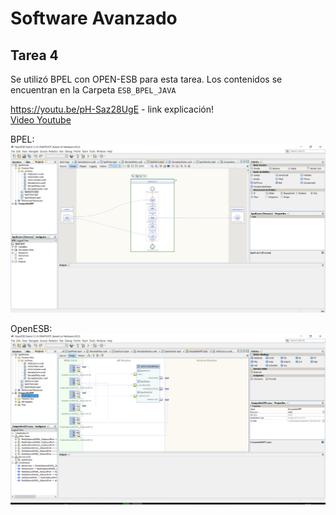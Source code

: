 # Software Avanzado
## Tarea 4

Se utilizó BPEL con OPEN-ESB para esta tarea. Los contenidos se encuentran en la Carpeta `ESB_BPEL_JAVA`

https://youtu.be/pH-Saz28UgE - link explicación! \
[Video Youtube](https://youtu.be/pH-Saz28UgE)

BPEL: ![Diagrama](dia1.PNG)

OpenESB: ![Diagrama2](dia2.PNG)